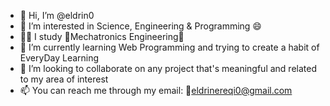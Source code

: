 - 👋 Hi, I’m @eldrin0
- 👀 I’m interested in Science, Engineering & Programming :smile:
- :man_student: I study :star2:Mechatronics Engineering:star2:
- 🌱 I’m currently learning Web Programming and trying to create a habit of EveryDay Learning
- 💞️ I’m looking to collaborate on any project that's meaningful and related to my area of interest
- 📫 You can reach me through my email: :email:eldrinereqi0@gmail.com

<!---
eldrin0/eldrin0 is a ✨ special ✨ repository because its `README.md` (this file) appears on your GitHub profile.
You can click the Preview link to take a look at your changes.
--->
